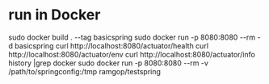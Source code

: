# run in Docker
sudo docker build . --tag basicspring
sudo docker run -p 8080:8080 --rm -d  basicspring 
curl http://localhost:8080/actuator/health
curl http://localhost:8080/actuator/env
curl http://localhost:8080/actuator/info
history |grep docker
sudo docker run -p 8080:8080 --rm -v /path/to/springconfig:/tmp ramgop/testspring
